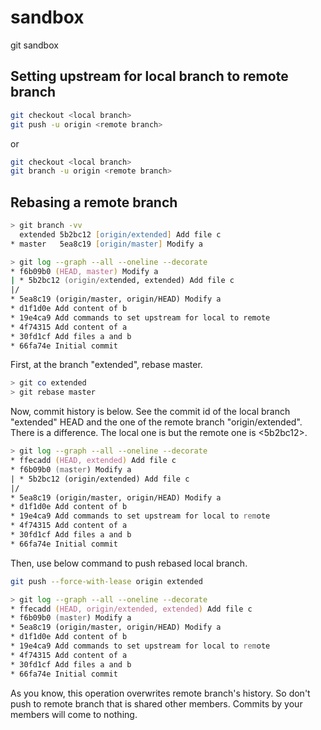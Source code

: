 sandbox
=======

git sandbox

Setting upstream for local branch to remote branch
--------------------------------------------------

```zsh
git checkout <local branch>
git push -u origin <remote branch>
```

or

```zsh
git checkout <local branch>
git branch -u origin <remote branch>
```


Rebasing a remote branch
------------------------

```zsh
> git branch -vv
  extended 5b2bc12 [origin/extended] Add file c
* master   5ea8c19 [origin/master] Modify a
```

```zsh
> git log --graph --all --oneline --decorate
* f6b09b0 (HEAD, master) Modify a
| * 5b2bc12 (origin/extended, extended) Add file c
|/  
* 5ea8c19 (origin/master, origin/HEAD) Modify a
* d1f1d0e Add content of b
* 19e4ca9 Add commands to set upstream for local to remote
* 4f74315 Add content of a
* 30fd1cf Add files a and b
* 66fa74e Initial commit
```

First, at the branch "extended", rebase master.

```zsh
> git co extended
> git rebase master
```

Now, commit history is below. See the commit id of the local branch "extended"
HEAD and the one of the remote branch "origin/extended". There is a difference.
The local one is <ffecadd> but the remote one is <5b2bc12>.

```zsh
> git log --graph --all --oneline --decorate
* ffecadd (HEAD, extended) Add file c
* f6b09b0 (master) Modify a
| * 5b2bc12 (origin/extended) Add file c
|/  
* 5ea8c19 (origin/master, origin/HEAD) Modify a
* d1f1d0e Add content of b
* 19e4ca9 Add commands to set upstream for local to remote
* 4f74315 Add content of a
* 30fd1cf Add files a and b
* 66fa74e Initial commit
```

Then, use below command to push rebased local branch.

```zsh
git push --force-with-lease origin extended
```

```zsh
> git log --graph --all --oneline --decorate
* ffecadd (HEAD, origin/extended, extended) Add file c
* f6b09b0 (master) Modify a
* 5ea8c19 (origin/master, origin/HEAD) Modify a
* d1f1d0e Add content of b
* 19e4ca9 Add commands to set upstream for local to remote
* 4f74315 Add content of a
* 30fd1cf Add files a and b
* 66fa74e Initial commit
```

As you know, this operation overwrites remote branch's history. So don't push
to remote branch that is shared other members. Commits by your members will
come to nothing.
